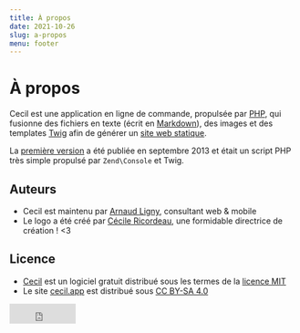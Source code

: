 ```yaml
---
title: À propos
date: 2021-10-26
slug: a-propos
menu: footer
---
```


# À propos

Cecil est une application en ligne de commande, propulsée par [PHP](https://www.php.net), qui fusionne des fichiers en texte (écrit en [Markdown](https://daringfireball.net/projects/markdown/)), des images et des templates [Twig](https://twig.symfony.com) afin de générer un [site web statique](https://en.wikipedia.org/wiki/Static_web_page).

La [première version](https://github.com/Cecilapp/Cecil/commit/58cd48bcc72baa7636ffdd0520d26c2847130537) a été publiée en septembre 2013 et était un script PHP très simple propulsé par `Zend\Console` et Twig.

## Auteurs

- Cecil est maintenu par [Arnaud Ligny](https://arnaudligny.fr), consultant web & mobile
- Le logo a été créé par [Cécile Ricordeau](https://www.cecillie.fr), une formidable directrice de création ! <3

## Licence

- [Cecil](https://github.com/Cecilapp/Cecil/) est un logiciel gratuit distribué sous les termes de la [licence MIT](https://github.com/Cecilapp/Cecil/blob/master/LICENSE )
- Le site [cecil.app](https://cecil.app) est distribué sous [CC BY-SA 4.0](https://creativecommons.org/licenses/by-sa/4.0/)

<iframe src="https://github.com/sponsors/Narno/button" title="Sponsor Narno" height="35" width="116" style="border: 0;"></iframe>

